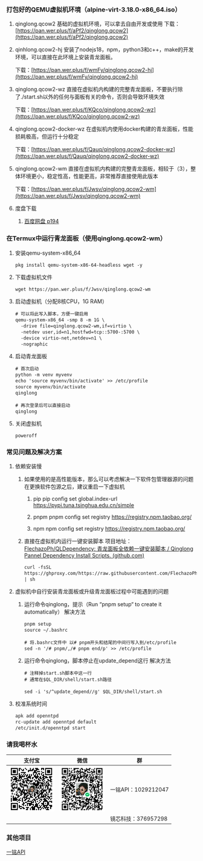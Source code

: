 ### 打包好的QEMU虚拟机环境（alpine-virt-3.18.0-x86_64.iso）

1. qinglong.qcow2
   基础的虚拟机环境，可以拿去自由开发或使用
   下载：[https://pan.wer.plus/f/aPf2/qinglong.qcow2](https://pan.wer.plus/f/aPf2/qinglong.qcow2)

2. qinhlong.qcow2-hj
   安装了nodejs18，npm，python3和c++，make的开发环境，可以直接在此环境上安装青龙面板。
   
   下载：[https://pan.wer.plus/f/wmFy/qinglong.qcow2-hj](https://pan.wer.plus/f/wmFy/qinglong.qcow2-hj)

3. qinglong.qcow2-wz
   直接在虚拟机内构建的完整青龙面板，不要执行除了./start.sh以外的任何与面板有关的命令，否则会导致环境失效
   
   下载：[https://pan.wer.plus/f/KQco/qinglong.qcow2-wz](https://pan.wer.plus/f/KQco/qinglong.qcow2-wz)

4. qinglong.qcow2-docker-wz
   在虚拟机内使用docker构建的青龙面板，性能损耗极高，但运行十分稳定
   
   下载：[https://pan.wer.plus/f/Qauq/qinglong.qcow2-docker-wz](https://pan.wer.plus/f/Qauq/qinglong.qcow2-docker-wz)

5. qinglong.qcow2-wm
   直接在虚拟机内构建的完整青龙面板，相较于（3），整体环境更小，稳定性高，性能更高，非常推荐直接使用此版本
   
   下载：[https://pan.wer.plus/f/Jwsv/qinglong.qcow2-wm](https://pan.wer.plus/f/Jwsv/qinglong.qcow2-wm)

6. 度盘下载
   
   1. [百度网盘 p194](https://pan.baidu.com/s/1fzpT08VzZQG5Lx7rPzzYDQ?pwd=p194)

### 在Termux中运行青龙面板（使用qinglong.qcow2-wm）

1. 安装qemu-system-x86_64
   
   ```shell
   pkg install qemu-system-x86-64-headless wget -y
   ```

2. 下载虚拟机文件
   
   ```shell
   wget https://pan.wer.plus/f/Jwsv/qinglong.qcow2-wm
   ```

3. 启动虚拟机（分配8核CPU，1G RAM）
   
   ```shell
   # 可以将此写入脚本，方便一键启用
   qemu-system-x86_64 -smp 8 -m 1G \
     -drive file=qinglong.qcow2-wm,if=virtio \
     -netdev user,id=n1,hostfwd=tcp::5700-:5700 \
     -device virtio-net,netdev=n1 \
     -nographic
   ```

4. 启动青龙面板
   
   ```shell
   # 首次启动
   python -m venv myvenv
   echo 'source myvenv/bin/activate' >> /etc/profile
   source myvenv/bin/activate
   qinglong
   
   # 再次登录后可以直接启动
   qinglong
   ```

5. 关闭虚拟机
   
   ```shell
   poweroff
   ```
   
   

### 常见问题及解决方案

1. 依赖安装慢
   
   1. 如果使用的是高性能版本，那么可以考虑解决一下软件包管理器源的问题
      在更换软件包源之后，建议重启一下虚拟机
      
      1. pip
         pip config set global.index-url https://pypi.tuna.tsinghua.edu.cn/simple
      
      2. pnpm
         pnpm config set registry https://registry.npm.taobao.org/
      
      3. npm
         npm config set registry https://registry.npm.taobao.org/
   
   2. 直接在虚拟机内运行一键安装脚本
      项目地址：[FlechazoPh/QLDependency: 青龙面板全依赖一键安装脚本 / Qinglong Pannel Dependency Install Scripts. (github.com)](https://github.com/FlechazoPh/QLDependency)
      
      ```shell
      curl -fsSL https://ghproxy.com/https://raw.githubusercontent.com/FlechazoPh/QLDependency/main/Shell/QLOneKeyDependency.sh | sh
      ```

2. 虚拟机中自行安装青龙面板或升级青龙面板过程中可能遇到的问题
   
   1. 运行命令qinglong，提示（Run “pnpm setup“ to create it automatically）
      解决方法
      
      ```shell
      pnpm setup
      source ~/.bashrc
      
      # 将.bashrc文件中 以# pnpm开头和结尾的中间行写入到/etc/profile
      sed -n '/# pnpm/,/# pnpm end/p' >> /etc/profile
      ```
   
   2. 运行命令qinglong，脚本停止在update_depend这行
      解决方法
      
      ```shell
      # 注释掉start.sh脚本中这一行
      # 通常在$QL_DIR/shell/start.sh路径
      
      sed -i 's/^update_depend//g' $QL_DIR/shell/start.sh
      ```
3. 校准系统时间
     ``` shell
     apk add openntpd
     rc-update add openntpd default
     /etc/init.d/openntpd start
     ```
      
      

### 请我喝杯水

| 支付宝                                                                                     | 微信                                                                                    | 群                |
| --------------------------------------------------------------------------------------- | ------------------------------------------------------------------------------------- | ---------------- |
| <img src="https://github.com/HG-ha/qinglong/blob/main/zfb.jpg?raw=true" title="" alt="zfb" width="120px" height="120px"> | <img title="" src="https://github.com/HG-ha/qinglong/blob/main/wx.png?raw=true" alt="wx" width="120px" height="120px"> | 一铭API：1029212047 |
|                                                                                       |                                                                                       | 镜芯科技：376957298   |



### 其他项目

[一铭API](https://api.wer.plus)
